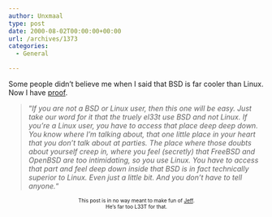```yaml
---
author: Unxmaal
type: post
date: 2000-08-02T00:00:00+00:00
url: /archives/1373
categories:
  - General

---
```

Some people didn&#8217;t believe me when I said that BSD is far cooler than Linux. Now I have [proof][1]. 

> &#8220;_If you are not a BSD or Linux user, then this one will be easy. Just take our word for it that the truely el33t use BSD and not Linux. If you&#8217;re a Linux user, you have to access that place deep deep down. You know where I&#8217;m talking about, that one little place in your heart that you don&#8217;t talk about at parties. The place where those doubts about yourself creep in, where you feel (secretly) that FreeBSD and OpenBSD are too intimidating, so you use Linux. You have to access that part and feel deep down inside that BSD is in fact technically superior to Linux. Even just a little bit. And you don&#8217;t have to tell anyone._&#8220;

<center>
  <font size="1">This post is in no way meant to make fun of <a href="http://counterintuitive.org">Jeff</a>. <br />He&#8217;s far too L33T for that. </p> 
  
  <p>
    </font></center>
  </p>

 [1]: http://www.l33t.com/